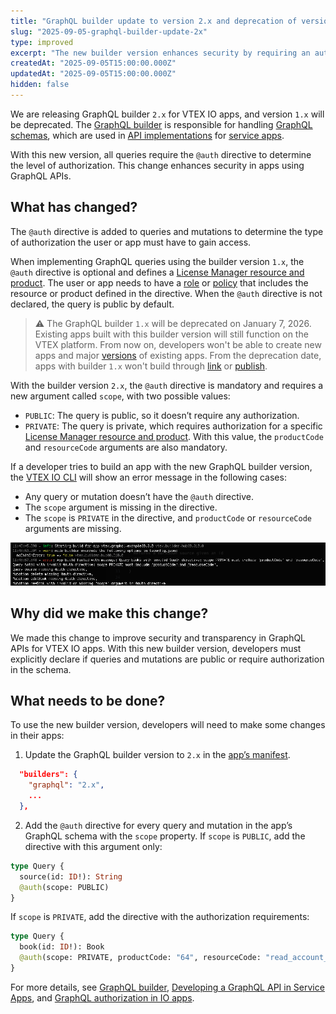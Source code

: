 ```yaml
---
title: "GraphQL builder update to version 2.x and deprecation of version 1.x"
slug: "2025-09-05-graphql-builder-update-2x"
type: improved
excerpt: "The new builder version enhances security by requiring an authorization directive."
createdAt: "2025-09-05T15:00:00.000Z"
updatedAt: "2025-09-05T15:00:00.000Z"
hidden: false
---
```


We are releasing GraphQL builder `2.x` for VTEX IO apps, and version `1.x` will be deprecated. The [GraphQL builder](https://developers.vtex.com/docs/guides/vtex-io-documentation-graphql-builder) is responsible for handling [GraphQL schemas](https://graphql.org/learn/schema/), which are used in [API implementations](https://developers.vtex.com/docs/guides/developing-a-graphql-api-in-service-apps) for [service apps](https://developers.vtex.com/docs/guides/vtex-io-documentation-service).

With this new version, all queries require the `@auth` directive to determine the level of authorization. This change enhances security in apps using GraphQL APIs.

## What has changed?

The `@auth` directive is added to queries and mutations to determine the type of authorization the user or app must have to gain access.

When implementing GraphQL queries using the builder version `1.x`, the `@auth` directive is optional and defines a [License Manager resource and product](https://help.vtex.com/en/tutorial/license-manager-resources--3q6ztrC8YynQf6rdc6euk3). The user or app needs to have a [role](https://help.vtex.com/en/tutorial/roles--7HKK5Uau2H6wxE1rH5oRbc) or [policy](https://developers.vtex.com/docs/guides/vtex-io-documentation-policies) that includes the resource or product defined in the directive. When the `@auth` directive is not declared, the query is public by default.

> ⚠️ The GraphQL builder `1.x` will be deprecated on January 7, 2026\. Existing apps built with this builder version will still function on the VTEX platform. From now on, developers won't be able to create new apps and major [versions](https://developers.vtex.com/docs/guides/vtex-io-documentation-releasing-a-new-app-version#understanding-app-versioning) of existing apps. From the deprecation date, apps with builder `1.x` won't build through [link](https://developers.vtex.com/docs/guides/vtex-io-documentation-linking-an-app) or [publish](https://developers.vtex.com/docs/guides/vtex-io-documentation-publishing-an-app).

With the builder version `2.x`, the `@auth` directive is mandatory and requires a new argument called `scope`, with two possible values:

- `PUBLIC`: The query is public, so it doesn’t require any authorization.
- `PRIVATE`: The query is private, which requires authorization for a specific [License Manager resource and product](https://help.vtex.com/en/tutorial/license-manager-resources--3q6ztrC8YynQf6rdc6euk3). With this value, the `productCode` and `resourceCode` arguments are also mandatory.

If a developer tries to build an app with the new GraphQL builder version, the [VTEX IO CLI](https://developers.vtex.com/docs/guides/vtex-io-documentation-vtex-io-cli-installation-and-command-reference) will show an error message in the following cases:

- Any query or mutation doesn’t have the `@auth` directive.
- The `scope` argument is missing in the directive.
- The `scope` is `PRIVATE` in the directive, and `productCode` or `resourceCode` arguments are missing.

![GraphQL auth directive error](../../images/graphql-auth-directive-error.png)

## Why did we make this change?

We made this change to improve security and transparency in GraphQL APIs for VTEX IO apps. With this new builder version, developers must explicitly declare if queries and mutations are public or require authorization in the schema.

## What needs to be done?

To use the new builder version, developers will need to make some changes in their apps:

1. Update the GraphQL builder version to `2.x` in the [app’s manifest](https://developers.vtex.com/docs/guides/vtex-io-documentation-manifest).

```json
  "builders": {
    "graphql": "2.x",
    ...
  },
```

2. Add the `@auth` directive for every query and mutation in the app’s GraphQL schema with the `scope` property. If `scope` is `PUBLIC`, add the directive with this argument only:

```graphql
type Query {
  source(id: ID!): String
  @auth(scope: PUBLIC)
}
```

   If `scope` is `PRIVATE`, add the directive with the authorization requirements:

```graphql
type Query {
  book(id: ID!): Book
  @auth(scope: PRIVATE, productCode: "64", resourceCode: "read_account_config")
}
```

For more details, see [GraphQL builder](https://developers.vtex.com/docs/guides/vtex-io-documentation-graphql-builder), [Developing a GraphQL API in Service Apps](https://developers.vtex.com/docs/guides/developing-a-graphql-api-in-service-apps),
and [GraphQL authorization in IO apps](https://developers.vtex.com/docs/guides/graphql-authorization-in-io-apps).
